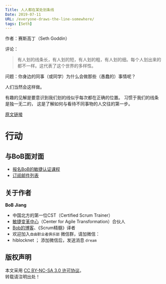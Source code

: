```yaml
---
Title: 人人都在某处划条线
Date: 2019-07-11
URL: /everyone-draws-the-line-somewhere/
tags: [Seth]
---
```


作者：赛斯高丁（Seth Goddin）

评论：
> 有人划的线条长，有人划的短，有人划的粗，有人划的细。每个人划出来的都不一样。这代表了这个世界的多样性。

问题：你身边的同事（或同学）为什么会做那些（愚蠢的）事情呢？

人们当然会这样做。

有趣的见解是要意识到我们划的线似乎每次都在正确的位置。
习惯于我们的线条是独一无二的，
这是了解如何与看待不同事物的人交往的第一步。

[原文链接](https://seths.blog/2019/07/everyone-draws-the-line-somewhere/)

# 行动

## 与BoB面对面
- [报名BoB的敏捷认证课程](https://appmopev1px9533.h5.xiaoeknow.com/homepage)
- [订阅邮件列表](https://tinyletter.com/bobjiang)

## 关于作者
**BoB Jiang**

- 中国北方的第一位CST（Certified Scrum Trainer）  
- [敏捷变革中心](https://www.c4at.cn/)（Center for Agile Transformation）合伙人  
- [Bob的博客](https://www.bobjiang.com)、《Scrum精髓》译者
- 欢迎加入`自由职业者俱乐部` 微信群，请加微信：
- hiblocknet  ； 添加微信后，发送消息 `dream`

## 版权声明

本文采用 [CC BY-NC-SA 3.0 许可协议](https://creativecommons.org/licenses/by-nc-sa/3.0/deed.zh)。  
转载请注明出处！

